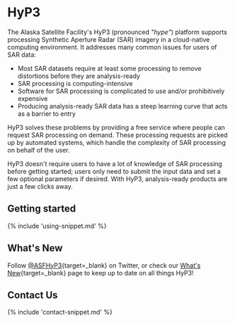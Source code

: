 # HyP3

The Alaska Satellite Facility's HyP3 (pronounced *"hype"*) platform supports processing Synthetic Aperture Radar (SAR) 
imagery in a cloud-native computing environment. It addresses many common issues for users of SAR data:

* Most SAR datasets require at least some processing to remove distortions before they are analysis-ready
* SAR processing is computing-intensive
* Software for SAR processing is complicated to use and/or prohibitively expensive
* Producing analysis-ready SAR data has a steep learning curve that acts as a barrier to entry

HyP3 solves these problems by providing a free service where people can request SAR processing on demand. These
processing requests are picked up by automated systems, which handle the complexity of SAR processing on behalf of the
user. 

HyP3 doesn't require users to have a lot of knowledge of SAR processing before getting started; users only need to
submit the input data and set a few optional parameters if desired. With HyP3, analysis-ready products are just a few
clicks away.

## Getting started

{% include 'using-snippet.md' %}

## What's New

Follow [@ASFHyP3](https://twitter.com/ASFHyP3 "https://twitter.com/ASFHyP3" ){target=_blank} on Twitter, or check our 
[What's New](whats_new.md "HyP3 What's New" ){target=_blank} page to keep up to date on all things HyP3!

## Contact Us

{% include 'contact-snippet.md' %}
